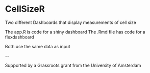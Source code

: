 # CellSizeR
 
 Two different Dashboards that display measurements of cell size
 
 The app.R is code for a shiny dashboard
 The .Rmd file has code for a flexdashboard
 
 Both use the same data as input
 
 
 --
 

Supported by a Grassroots grant from the University of Amsterdam
